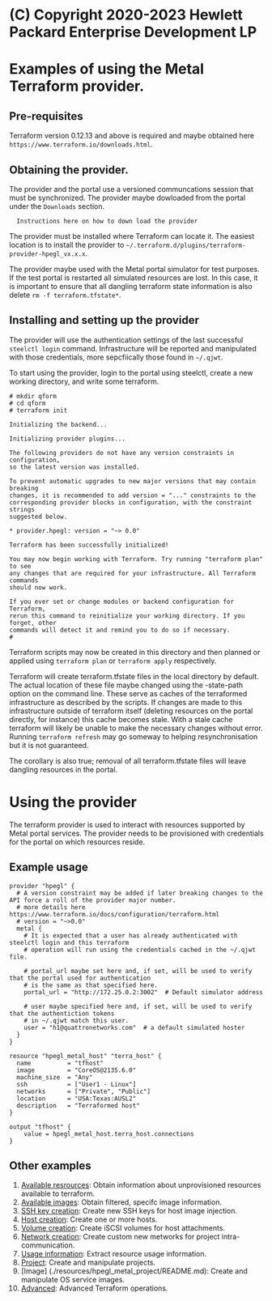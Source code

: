 # (C) Copyright 2020-2023 Hewlett Packard Enterprise Development LP
# Examples of using the Metal Terraform provider.

## Pre-requisites

Terraform version 0.12.13 and above is required and maybe obtained here `https://www.terraform.io/downloads.html`. 

## Obtaining the provider.

The provider and the portal use a versioned communcations session that must be synchronized. The provider maybe dowloaded from
the portal under the `Downloads` section.

```
  Instructions here on how to down load the provider
```

The provider must be installed where Terraform can locate it. The easiest location is to install the provider 
to `~/.terraform.d/plugins/terraform-provider-hpegl_vx.x.x`.

The provider maybe used with the Metal portal simulator for test purposes. If the test portal is restarted all
simulated resources are lost. In this case, it is important to ensure that all dangling terraform state information
is also delete `rm -f terraform.tfstate*`.

## Installing and setting up the provider

The provider will use the authentication settings of the last successful `steelctl login` command. Infrastructure 
will be reported and manipulated with those credentials, more sepcfiically those found in `~/.qjwt`.

To start using the provider, login to the portal using steelctl, create a new working directory, and write some terraform.

```
# mkdir qform
# cd qform
# terraform init

Initializing the backend...

Initializing provider plugins...

The following providers do not have any version constraints in configuration,
so the latest version was installed.

To prevent automatic upgrades to new major versions that may contain breaking
changes, it is recommended to add version = "..." constraints to the
corresponding provider blocks in configuration, with the constraint strings
suggested below.

* provider.hpegl: version = "~> 0.0"

Terraform has been successfully initialized!

You may now begin working with Terraform. Try running "terraform plan" to see
any changes that are required for your infrastructure. All Terraform commands
should now work.

If you ever set or change modules or backend configuration for Terraform,
rerun this command to reinitialize your working directory. If you forget, other
commands will detect it and remind you to do so if necessary.
# 
```

Terraform scripts may now be created in this directory and then planned or applied using `terraform plan` or `terraform apply` 
respectively. 

Terraform will create terraform.tfstate files in the local directory by default. The actual location of these file maybe changed
using the -state-path option on the command line. These serve as caches of the terraformed infrastructure as described by
the scripts. If changes are made to this infrastructure outside of terraform itself (deleting resources on the portal directly, for instance)
this cache becomes stale. With a stale cache terraform will likely be unable to make the necessary changes without error. Running
`terraform refresh` may go someway to helping resynchronisation but it is not guaranteed.

The corollary is also true; removal of all terraform.tfstate files will leave dangling resources in the portal.


# Using the provider

The terraform provider is used to interact with resources supported by Metal portal services. The provider needs to be
provisioned with credentials for the portal on which resources reside. 

## Example usage
```
provider "hpegl" {
  # A version constraint may be added if later breaking changes to the API force a roll of the provider major number.
  # more details here https://www.terraform.io/docs/configuration/terraform.html
  # version = "~>0.0"  
  metal {
    # It is expected that a user has already authenticated with steelctl login and this terraform 
    # operation will run using the credentials cached in the ~/.qjwt file.

    # portal_url maybe set here and, if set, will be used to verify that the portal used for authentication
    # is the same as that specified here.
    portal_url = "http://172.25.0.2:3002"  # Default simulator address

    # user maybe specified here and, if set, will be used to verify that the authentiction tokens
    # in ~/.qjwt match this user.
    user = "h1@quattronetworks.com"  # a default simulated hoster
  }
}

resource "hpegl_metal_host" "terra_host" {
  name          = "tfhost"
  image         = "CoreOS@2135.6.0"                
  machine_size  = "Any"
  ssh           = ["User1 - Linux"]  
  networks      = ["Private", "Public"]  
  location      = "USA:Texas:AUSL2"
  description   = "Terraformed host"
}

output "tfhost" {
    value = hpegl_metal_host.terra_host.connections
}
```

## Other examples

1. [Available resrources](./data-sources/hpegl_metal_available_resources/README.md): Obtain information about unprovisioned resources available to terraform.
1. [Available images](./data-sources/hpegl_metal_available_images/README.md): Obtain filtered, specifc image information.
1. [SSH key creation](./resources/hpegl_metal_ssh_key/README.md): Create new SSH keys for host image injection.
1. [Host creation](./resources/hpegl_metal_host/README.md): Create one or more hosts.
1. [Volume creation](./resources/hpegl_metal_volume/README.md): Create iSCSI volumes for host attachments.
1. [Network creation](./resources/hpegl_metal_network/README.md): Create custom new metworks for project intra-communication.
1. [Usage information](./data-sources/hpegl_metal_usage/README.md): Extract resource usage information.
1. [Project](./resources/hpegl_metal_project/README.md): Create and manipulate projects.
1. [Image] (./resources/hpegl_metal_project/README.md): Create and manipulate OS service images.
1. [Advanced](./advanced/README.md): Advanced Terraform operations.
